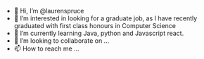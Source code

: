 - 👋 Hi, I’m @laurenspruce
- 👀 I’m interested in looking for a graduate job, as I have recently graduated with first class honours in Computer Science
- 🌱 I’m currently learning Java, python and Javascript react.
- 💞️ I’m looking to collaborate on ...
- 📫 How to reach me ...

<!---
laurenspruce/laurenspruce is a ✨ special ✨ repository because its `README.md` (this file) appears on your GitHub profile.
You can click the Preview link to take a look at your changes.
--->
